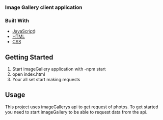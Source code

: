 ### Image Gallery client application

### Built With
* [JavaScript](https://nodejs.org/en/))
* [HTML](https://html.spec.whatwg.org/multipage/)
* [CSS](https://www.w3.org/Style/CSS/Overview.en.html)



## Getting Started

1. Start imageGallery application with -npm start
2. open index.html 
2. Your all set start making requests 

## Usage

This project uses imageGallerys api to get request of photos. To get started you need to start imageGallery to be able to request data from the api.
